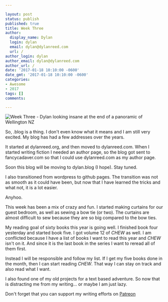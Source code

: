 ```yaml
---

layout: post
status: publish
published: true
title: Week Three
author:
  display_name: Dylan
  login: dylan
  email: dylan@dylanreed.com
  url: /
author_login: dylan
author_email: dylan@dylanreed.com
author_url: /
date: '2017-01-18 10:10:00 -0600'
date_gmt: '2017-01-18 10:10:00 -0600'
categories:
- Awesome
- 2017
tags: []
comments:

---
```

![Week Three - Dylan looking insane at the end of a panoramic of Wellington NZ](https://raw.githubusercontent.com/dylanreed/dylanreed.com/gh-pages/Images/Weekly-Blog-Post-Three.jpg)

So, .blog is a thing. I don't even know what it means and I am still very excited. My blog has had a few addresses over the years. 

It started at dylanreed.org, and then moved to dylanreed.com. When I started writing fiction I needed an author page, so the blog got sent to fancycadaver.com so that I could use dylanreed.com as my author page. 

Soon this blog will be moving to dylan.blog (I hope). Stay tuned.

I also transitioned from wordpress to github pages. The transition was not as smooth as it could have been, but now that I have learned the tricks and what not, it is a lot easier. 

Anyhoo.

This week has been a mix of crazy and fun. I started making curtains for our guest bedroom, as well as sewing a bow tie (or two). The curtains are almost difficult to sew because they are so big compared to the bow ties.

My reading goal of sixty books this year is going well. I finished book four yesterday and started book five. I got volume 12 of *CHEW* as well. I am conflicted because I have a list of books I want to read this year and  *CHEW* isn't on it. And since it is the last book in the series I want to reread all of them first. 

Instead I will be responsible and follow my list. If I get my five books done in the month, then I can start reading *CHEW*. That way I can stay on track and also read what I want. 

I also found one of my old projects for a text based adventure. So now that is distracting me from my writing... or maybe I am just lazy.

Don't forget that you can support my writing efforts on [Patreon](https://www.patreon.com/dylanreed)